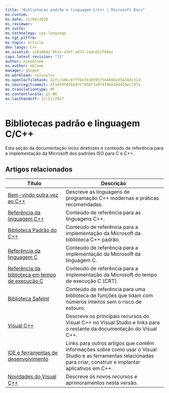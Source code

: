 ```yaml
---
title: "Bibliotecas padrão e linguagem C/C++ | Microsoft Docs"
ms.custom: 
ms.date: 11/04/2016
ms.reviewer: 
ms.suite: 
ms.technology: cpp-language
ms.tgt_pltfrm: 
ms.topic: article
dev_langs: C++
ms.assetid: c26a6682-961a-43ef-ad33-2adc612f69ac
caps.latest.revision: "11"
author: mikeblome
ms.author: mblome
manager: ghogen
ms.workload: cplusplus
ms.openlocfilehash: 42fcc58bcbff7be7b3b595f5b46882d5434dc314
ms.sourcegitcommit: 8fa8fdf0fbb4f57950f1e8f4f9b81b4d39ec7d7a
ms.translationtype: MT
ms.contentlocale: pt-BR
ms.lasthandoff: 12/21/2017
---
```

# <a name="cc-language-and-standard-libraries"></a>Bibliotecas padrão e linguagem C/C++
Esta seção da documentação inclui diretrizes e conteúdo de referência para a implementação da Microsoft dos padrões ISO para C e C++.  
  
## <a name="related-articles"></a>Artigos relacionados  
  
|Título|Descrição|  
|-----------|-----------------|  
|[Bem-vindo outra vez ao C++](../cpp/welcome-back-to-cpp-modern-cpp.md)|Descreve as linguagens de programação C++ modernas e práticas recomendadas.|  
|[Referência da linguagem C++](../cpp/cpp-language-reference.md)|Conteúdo de referência para as linguagens C++.|  
|[Biblioteca Padrão do C++](../standard-library/cpp-standard-library-reference.md)|Conteúdo de referência para a implementação da Microsoft da biblioteca C++ padrão.|  
|[Referência da linguagem C](../c-language/c-language-reference.md)|Conteúdo de referência para a implementação da Microsoft da linguagem C.|
|[Referência da biblioteca em tempo de execução C](../c-runtime-library/c-run-time-library-reference.md)|Conteúdo de referência para a implementação da Microsoft do tempo de execução C (CRT).|
|[Biblioteca SafeInt](../windows/safeint-library.md)|Conteúdo de referência para uma biblioteca de funções que lidam com números inteiros sem o risco de estouro.|  
|[Visual C++](../visual-cpp-in-visual-studio.md)|Descreve os principais recursos do Visual C++ no Visual Studio e links para o restante da documentação do Visual C++.|  
|[IDE e ferramentas de desenvolvimento](../ide/ide-and-tools-for-visual-cpp-development.md)|Links para outros artigos que contêm informações sobre como usar o Visual Studio e as ferramentas relacionadas para criar, construir e implantar aplicativos em C++.|  
|[Novidades do Visual C++](../what-s-new-for-visual-cpp-in-visual-studio.md)|Descreve os novos recursos e aprimoramentos nesta versão.|